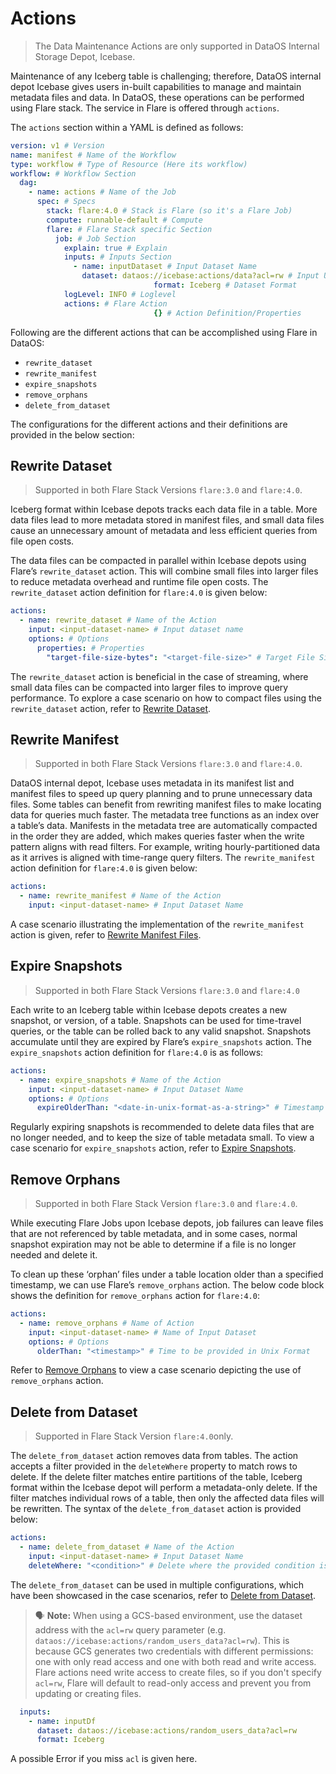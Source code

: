 # **Actions**

> The Data Maintenance Actions are only supported in DataOS Internal Storage Depot, Icebase.

Maintenance of any Iceberg table is challenging; therefore, DataOS internal depot Icebase gives users in-built capabilities to manage and maintain metadata files and data. In DataOS, these operations can be performed using Flare stack. The service in Flare is offered through `actions`. 

The `actions` section within a YAML is defined as follows:

```yaml
version: v1 # Version
name: manifest # Name of the Workflow
type: workflow # Type of Resource (Here its workflow)
workflow: # Workflow Section
  dag:
    - name: actions # Name of the Job
      spec: # Specs
        stack: flare:4.0 # Stack is Flare (so it's a Flare Job)
        compute: runnable-default # Compute
        flare: # Flare Stack specific Section
          job: # Job Section
            explain: true # Explain
            inputs: # Inputs Section
              - name: inputDataset # Input Dataset Name
                dataset: dataos://icebase:actions/data?acl=rw # Input UDL
								format: Iceberg # Dataset Format
            logLevel: INFO # Loglevel
            actions: # Flare Action
								{} # Action Definition/Properties
```

Following are the different actions that can be accomplished using Flare in DataOS:

- `rewrite_dataset`
- `rewrite_manifest`
- `expire_snapshots`
- `remove_orphans`
- `delete_from_dataset`

The configurations for the different actions and their definitions are provided in the below section:

## **Rewrite Dataset**

> Supported in both Flare Stack Versions `flare:3.0` and `flare:4.0`.

Iceberg format within Icebase depots tracks each data file in a table. More data files lead to more metadata stored in manifest files, and small data files cause an unnecessary amount of metadata and less efficient queries from file open costs. 

The data files can be compacted in parallel within Icebase depots using Flare’s `rewrite_dataset` action. This will combine small files into larger files to reduce metadata overhead and runtime file open costs. The `rewrite_dataset` action definition for `flare:4.0` is given below:

```yaml
actions:
  - name: rewrite_dataset # Name of the Action
    input: <input-dataset-name> # Input dataset name
    options: # Options
      properties: # Properties
        "target-file-size-bytes": "<target-file-size>" # Target File Size in Bytes
```

The `rewrite_dataset` action is beneficial in the case of streaming, where small data files can be compacted into larger files to improve query performance. To explore a case scenario on how to compact files using the `rewrite_dataset` action, refer to [Rewrite Dataset](../Case%20Scenario/Rewrite%20Dataset.md).

## **Rewrite Manifest**

> Supported in both Flare Stack Versions `flare:3.0` and `flare:4.0`.

DataOS internal depot, Icebase uses metadata in its manifest list and manifest files to speed up query planning and to prune unnecessary data files. Some tables can benefit from rewriting manifest files to make locating data for queries much faster. The metadata tree functions as an index over a table’s data. Manifests in the metadata tree are automatically compacted in the order they are added, which makes queries faster when the write pattern aligns with read filters. For example, writing hourly-partitioned data as it arrives is aligned with time-range query filters. The `rewrite_manifest` action definition for `flare:4.0` is given below:

```yaml
actions:
  - name: rewrite_manifest # Name of the Action
    input: <input-dataset-name> # Input Dataset Name
```

A case scenario illustrating the implementation of the `rewrite_manifest` action is given, refer to [Rewrite Manifest Files](../Case%20Scenario/Rewrite%20Manifest%20Files.md).

## **Expire Snapshots**

> Supported in both Flare Stack Versions `flare:3.0` and `flare:4.0`

Each write to an Iceberg table within Icebase depots creates a new snapshot, or version, of a table. Snapshots can be used for time-travel queries, or the table can be rolled back to any valid snapshot. Snapshots accumulate until they are expired by Flare’s `expire_snapshots` action. The `expire_snapshots` action definition for `flare:4.0` is as follows:

```yaml
actions:
  - name: expire_snapshots # Name of the Action
    input: <input-dataset-name> # Input Dataset Name
    options: # Options
      expireOlderThan: "<date-in-unix-format-as-a-string>" # Timestamp in Unix Format (All Snapshots older than timestamp are expired)
```

Regularly expiring snapshots is recommended to delete data files that are no longer needed, and to keep the size of table metadata small. To view a case scenario for `expire_snapshots` action, refer to [Expire Snapshots](../Case%20Scenario/Expire%20Snapshots.md).

## **Remove Orphans**

> Supported in both Flare Stack Version `flare:3.0` and  `flare:4.0`.

While executing Flare Jobs upon Icebase depots, job failures can leave files that are not referenced by table metadata, and in some cases, normal snapshot expiration may not be able to determine if a file is no longer needed and delete it.

To clean up these ‘orphan’ files under a table location older than a specified timestamp, we can use Flare’s `remove_orphans` action. The below code block shows the definition for `remove_orphans` action for `flare:4.0`:

```yaml
actions:
  - name: remove_orphans # Name of Action
    input: <input-dataset-name> # Name of Input Dataset
    options: # Options
      olderThan: "<timestamp>" # Time to be provided in Unix Format
```

Refer to [Remove Orphans](../Case%20Scenario/Remove%20Orphans.md) to view a case scenario depicting the use of `remove_orphans` action.

## **Delete from Dataset**

> Supported in Flare Stack Version `flare:4.0`only.

The `delete_from_dataset` action removes data from tables. The action accepts a filter provided in the `deleteWhere` property to match rows to delete. If the delete filter matches entire partitions of the table, Iceberg format within the Icebase depot will perform a metadata-only delete. If the filter matches individual rows of a table, then only the affected data files will be rewritten. The syntax of the `delete_from_dataset` action is provided below:

```yaml
actions:
  - name: delete_from_dataset # Name of the Action
    input: <input-dataset-name> # Input Dataset Name
    deleteWhere: "<condition>" # Delete where the provided condition is true
```

The `delete_from_dataset` can be used in multiple configurations, which have been showcased in the case scenarios, refer to [Delete from Dataset](../Case%20Scenario/Delete%20from%20Dataset.md).

> 🗣️ **Note:** When using a GCS-based environment, use the dataset address with the `acl=rw` query parameter (e.g. `dataos://icebase:actions/random_users_data?acl=rw`). This is because GCS generates two credentials with different permissions: one with only read access and one with both read and write access. Flare actions need write access to create files, so if you don't specify `acl=rw`, Flare will default to read-only access and prevent you from updating or creating files. <br>
    
  ```yaml
    inputs:
      - name: inputDf
        dataset: dataos://icebase:actions/random_users_data?acl=rw
        format: Iceberg
  ```

A possible Error if you miss `acl` is given here.